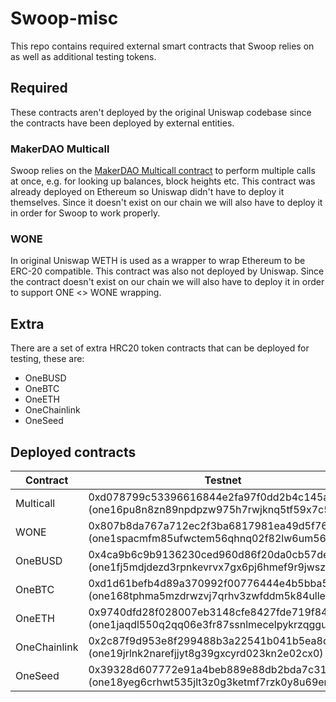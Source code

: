 # Swoop-misc

This repo contains required external smart contracts that Swoop relies on as well as additional testing tokens.

## Required

These contracts aren't deployed by the original Uniswap codebase since the contracts have been deployed by external entities.

### MakerDAO Multicall

Swoop relies on the [MakerDAO Multicall contract](https://github.com/makerdao/multicall) to perform multiple calls at once, e.g. for looking up balances, block heights etc.
This contract was already deployed on Ethereum so Uniswap didn't have to deploy it themselves. Since it doesn't exist on our chain we will also have to deploy it in order for Swoop to work properly.

### WONE

In original Uniswap WETH is used as a wrapper to wrap Ethereum to be ERC-20 compatible. This contract was also not deployed by Uniswap.
Since the contract doesn't exist on our chain we will also have to deploy it in order to support ONE <> WONE wrapping.

## Extra

There are a set of extra HRC20 token contracts that can be deployed for testing, these are:

- OneBUSD
- OneBTC
- OneETH
- OneChainlink
- OneSeed

## Deployed contracts

| Contract     | Testnet                                                                                 | Mainnet     |
| -----------  | --------------------------------------------------------------------------------------- | ----------- |
| Multicall    | 0xd078799c53396616844e2fa97f0dd2b4c145a685 (one16pu8n8zn89npdpzw975h7rwjknq5tf59x7c5mj) | 0x34b415f4d3b332515e66f70595ace1dcf36254c5 (one1xj6ptaxnkve9zhnx7uzett8pmneky4x93z5f2g) |
| WONE         | 0x807b8da767a712ec2f3ba6817981ea49d5f76b9b (one1spacmfm85ufwctem56qhnq02f82lw6um560m9q) | 0x4ea97f5bd0fd85e41a7172112a0b722592f5f183 (one1f65h7k7slkz7gxn3wggj5zmjykf0tuvrstn5e9) |
| OneBUSD      | 0x4ca9b6c9b9136230ced960d86f20da0cb57de525 (one1fj5mdjdezd3rpnkevrvx7gx6pj6hmef9r9jwsz) | 0x19c65f26beee949c57d617dde51582e3f62ced67 (one1r8r97f47a62fc47kzlw729vzu0mzemt8hd9h06) |
| OneBTC       | 0xd1d61befb4d89a370992f00776444e4b5bba58f5 (one168tphma5mzdrwzvj7qrhv3zwfddm5k84ullerk) | 0xd4da8c97f0a9133d52e469548a3dbe75defb182d (one16ndge9ls4yfn65hyd92g50d7wh00kxpdk6ykpy) |
| OneETH       | 0x9740dfd28f028007eb3148cfe8427fde719f8496 (one1jaqdl550q2qq06e3fr87ssnlmecelpykrzqggu) | 0xec5806984d2a46124b2545250f5de4f2452e10b8 (one1a3vqdxzd9frpyje9g5js7h0y7fzjuy9cauv393) |
| OneChainlink | 0x2c87f9d953e8f299488b3a22541b041b5ea8da6a (one19jrlnk2narefjjyt8g39gxcyrd023kn2e02cx0) | 0x29cf7ac26f5ed55b9a2821a29796a7cdc64a063d (one1988h4sn0tm24hx3gyx3f0948ehry5p3ahfppgm) |
| OneSeed      | 0x39328d607772e91a4beb889e88db2bda7c3159e4 (one18yeg6crhwt535jlt3z0g3ketmf7rzk0y8u69en) | 0xea0b36974872dbafd3766a38b40fa1e2d2881eff (one1ag9nd96gwtd6l5mkdgutgraputfgs8hlxx4ug7) |

